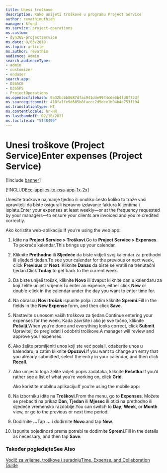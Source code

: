 ```yaml
---
title: Unesi troškove
description: Kako unijeti troškove u programu Project Service
author: revathimuthiah
manager: kfend
ms.service: project-operations
ms.custom:
- dyn365-projectservice
ms.date: 8/03/2018
ms.topic: article
ms.author: revathim
audience: Admin
search.audienceType:
- admin
- customizer
- enduser
search.app:
- D365CE
- D365PS
- ProjectOperations
ms.openlocfilehash: 9a32bc6b8687dfac941dde9944c6e6b4fd8f723f
ms.sourcegitcommit: 418fa1fe9d605b8faccc2d5dee1b04b4e753f194
ms.translationtype: HT
ms.contentlocale: hr-HR
ms.lasthandoff: 02/10/2021
ms.locfileid: "5148499"
---
```

# <a name="enter-expenses-project-service"></a><span data-ttu-id="0e661-103">Unesi troškove (Project Service)</span><span class="sxs-lookup"><span data-stu-id="0e661-103">Enter expenses (Project Service)</span></span>

[!include [banner](../includes/psa-now-project-operations.md)]

[!INCLUDE[cc-applies-to-psa-app-1x-2x](../includes/cc-applies-to-psa-app-1x-2x.md)]

<span data-ttu-id="0e661-104">Unesite troškove najmanje tjedno ili onoliko često koliko to traže vaši upravitelji da biste osigurali ispravno izdavanje faktura klijentima i isplatu.</span><span class="sxs-lookup"><span data-stu-id="0e661-104">Enter your expenses at least weekly—or at the frequency requested by your managers—to ensure your clients are invoiced and you’re credited correctly.</span></span>  
  
 <span data-ttu-id="0e661-105">Ako koristite web-aplikaciju:</span><span class="sxs-lookup"><span data-stu-id="0e661-105">If you’re using the web app:</span></span>  
  
1. <span data-ttu-id="0e661-106">Idite na **Project Service > Troškovi**.</span><span class="sxs-lookup"><span data-stu-id="0e661-106">Go to **Project Service > Expenses**.</span></span> <span data-ttu-id="0e661-107">To pokreće kalendar.</span><span class="sxs-lookup"><span data-stu-id="0e661-107">This brings up your calendar.</span></span>  
  
2. <span data-ttu-id="0e661-108">Kliknite **Prethodno** ili **Sljedeće** da biste vidjeli svoj kalendar za prethodni ili sljedeći tjedan.</span><span class="sxs-lookup"><span data-stu-id="0e661-108">To see your calendar for the previous or next week, click **Previous** or **Next**.</span></span> <span data-ttu-id="0e661-109">Kliknite **Danas** da biste se vratili na trenutačni tjedan.</span><span class="sxs-lookup"><span data-stu-id="0e661-109">Click **Today** to get back to the current week.</span></span>  
  
3. <span data-ttu-id="0e661-110">Da biste unijeli trošak, kliknite **Novo** ili dvaput kliknite dan u kalendaru za koji želite unijeti vrijeme.</span><span class="sxs-lookup"><span data-stu-id="0e661-110">To enter an expense, either click **New** or double-click in the calendar under the day you want to enter time for.</span></span>  
  
4. <span data-ttu-id="0e661-111">Na obrascu **Novi trošak** ispunite polja i zatim kliknite **Spremi**.</span><span class="sxs-lookup"><span data-stu-id="0e661-111">Fill in the fields in the **New Expense** form, and then click **Save**.</span></span>  
  
5. <span data-ttu-id="0e661-112">Nastavite s unosom vaših troškova za tjedan.</span><span class="sxs-lookup"><span data-stu-id="0e661-112">Continue entering your expenses for the week.</span></span> <span data-ttu-id="0e661-113">Kada završite i ako je sve točno, kliknite **Pošalji**.</span><span class="sxs-lookup"><span data-stu-id="0e661-113">When you’re done and everything looks correct, click **Submit**.</span></span> <span data-ttu-id="0e661-114">Upravitelj će pregledati i odobriti troškove.</span><span class="sxs-lookup"><span data-stu-id="0e661-114">A manager will review and approve your expenses.</span></span>  
  
6. <span data-ttu-id="0e661-115">Ako želite promijeniti unos koji ste već poslali, odaberite unos u kalendaru, a zatim kliknite **Opozovi**.</span><span class="sxs-lookup"><span data-stu-id="0e661-115">If you want to change an entry that you already submitted, select the entry in your calendar, and then click **Recall**.</span></span>  
  
7. <span data-ttu-id="0e661-116">Ako umjesto toga želite vidjeti popis zadataka, kliknite **Rešetka**.</span><span class="sxs-lookup"><span data-stu-id="0e661-116">If you’d rather see a list of what you’re working on, click **Grid**.</span></span>  
  
   <span data-ttu-id="0e661-117">Ako koristite mobilnu aplikaciju:</span><span class="sxs-lookup"><span data-stu-id="0e661-117">If you’re using the mobile app:</span></span>  
  
8. <span data-ttu-id="0e661-118">Na izborniku idite na **Troškovi**.</span><span class="sxs-lookup"><span data-stu-id="0e661-118">From the menu, go to **Expenses**.</span></span>     <span data-ttu-id="0e661-119">Možete se prebaciti na prikaz **Dan**, **Tjedan** ili **Mjesec** ili otići na prethodno ili sljedeće vremensko razdoblje.</span><span class="sxs-lookup"><span data-stu-id="0e661-119">You can switch to **Day**, **Week**, or **Month** view, or go to the previous or next time period.</span></span>  
  
9. <span data-ttu-id="0e661-120">Dodirnite **...**</span><span class="sxs-lookup"><span data-stu-id="0e661-120">Tap **…**</span></span> <span data-ttu-id="0e661-121">i dodirnite **Novo**.</span><span class="sxs-lookup"><span data-stu-id="0e661-121">and tap **New**.</span></span>  
  
10. <span data-ttu-id="0e661-122">Ispunite pojedinosti prema potrebi te dodirnite **Spremi**.</span><span class="sxs-lookup"><span data-stu-id="0e661-122">Fill in the details as necessary, and then tap **Save**.</span></span>  
  
### <a name="see-also"></a><span data-ttu-id="0e661-123">Također pogledajte</span><span class="sxs-lookup"><span data-stu-id="0e661-123">See Also</span></span>  
 [<span data-ttu-id="0e661-124">Vodič za vrijeme, troškove i suradnju</span><span class="sxs-lookup"><span data-stu-id="0e661-124">Time, Expense, and Collaboration Guide</span></span>](../psa/time-expense-collaboration-guide.md)
